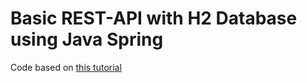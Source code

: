 # Basic REST-API with H2 Database using Java Spring

Code based on [this tutorial](https://spring.io/guides/tutorials/bookmarks/)
